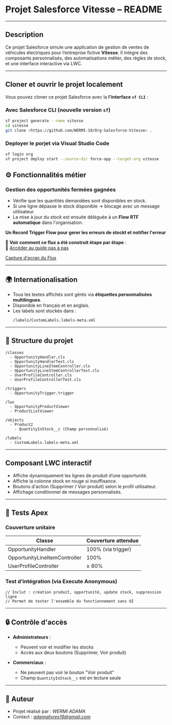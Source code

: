 # Projet Salesforce Vitesse – README

---

##  Description

Ce projet Salesforce simule une application de gestion de ventes de véhicules électriques pour l’entreprise fictive **Vitesse**. Il intègre des composants personnalisés, des automatisations métier, des règles de stock, et une interface interactive via LWC.

---

## Cloner et ouvrir le projet localement

Vous pouvez cloner ce projet Salesforce avec la **l'interface `sf CLI`** :

### Avec Salesforce CLI (nouvelle version `sf`)
```bash
sf project generate --name vitesse
cd vitesse
git clone <https://github.com/WERMI-19/Org-Salesforce-Vitesse> .
```

### Deployer le porjet via Visual Studio Code
```bash
sf login org
sf project deploy start --source-dir force-app --target-org vitesse
```

## ⚙️ Fonctionnalités métier

###  Gestion des opportunités fermées gagnées
- Vérifie que les quantités demandées sont disponibles en stock.
- Si une ligne dépasse le stock disponible → blocage avec un message utilisateur.
- La mise à jour du stock est ensuite déléguée à un **Flow RTF automatique** dans l'organisation.

**Un Record Trigger Flow pour gerer les erreurs de stockt et notifier l'erreur**

📌 **Voir comment ce flux a été construit étape par étape** :  
🔗 [Accéder au guide pas à pas](https://vitesse-dev-ed.trailblaze.my.salesforce.com/sfc/p/d200000BXHAD/a/d20000001qvp/3zVMwTed0IZd3zqxsM6fzDNySXDJfcVQtQbwnuqt9II)

[Capture d'ecran du Flux](https://vitesse-dev-ed.trailblaze.my.salesforce.com/sfc/p/#d200000BXHAD/a/d20000001rLd/r4n6.LlfKbTzOEP.VFhrqloavxxhww7BPgOl2GfmovQ)

---

## 🌍 Internationalisation

- Tous les textes affichés sont gérés via **étiquettes personnalisées multilingues**.
- Disponible en français et en anglais.
- Les labels sont stockés dans :
  ```
  /labels/CustomLabels.labels-meta.xml
  ```

---

## 📁 Structure du projet

```
/classes
  - OpportunityHandler.cls
  - OpportunityHandlerTest.cls
  - OpportunityLineItemController.cls
  - OpportunityLineItemControllerTest.cls
  - UserProfileController.cls
  - UserProfileControllerTest.cls

/triggers
  - OpportunityTrigger.trigger

/lwc
  - OpportunityProductViewer
  - ProductListViewer

/objects
  - Product2
    - QuantityInStock__c (Champ personnalisé)

/labels
  - CustomLabels.labels-meta.xml
```

---

##  Composant LWC interactif
- Affiche dynamiquement les lignes de produit d’une opportunité.
- Affiche la colonne stock en rouge si insuffisance.
- Boutons d'action (Supprimer / Voir produit) selon le profil utilisateur.
- Affichage conditionnel de messages personnalisés.

---

## 🧪 Tests Apex

### Couverture unitaire
| Classe                          | Couverture attendue |
|----------------------------------|----------------------|
| OpportunityHandler               | 100% (via trigger)   |
| OpportunityLineItemController    | 100%                 |
| UserProfileController            | ≥ 80%                |

### Test d’intégration (via Execute Anonymous)

```apex
// Inclut : création produit, opportunité, update stock, suppression ligne
// Permet de tester l'ensemble du fonctionnement sans UI
```

---

## 🔒 Contrôle d'accès

- **Administrateurs** :
  - Peuvent voir et modifier les stocks
  - Accès aux deux boutons (Supprimer, Voir produit)

- **Commerciaux** :
  - Ne peuvent pas voir le bouton "Voir produit"
  - Champ `QuantityInStock__c` est en lecture seule

---

## 👤 Auteur

- Projet réalisé par : *WERMI ADAMA*
- Contact : *adamalivres19@gmail.com*
